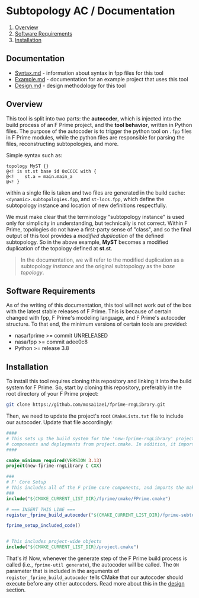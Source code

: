 # Subtopology AC / Documentation

1. [Overview](#overview)
2. [Software Requirements](#software-requirements)
3. [Installation](#installation)

## Documentation

- [Syntax.md](./Syntax.md) - information about syntax in fpp files for this tool
- [Example.md](./Example.md) - documentation for an example project that uses this tool
- [Design.md](./Design.md) - design methodology for this tool

## Overview

This tool is split into two parts: the **autocoder**, which is injected into the build process of an F Prime project, and the **tool behavior**, written in Python files. The purpose of the autocoder is to trigger the python tool on `.fpp` files in F Prime modules, while the python files are responsible for parsing the files, reconstructing subtopologies, and more.

Simple syntax such as:

```
topology MyST {}
@<! is st.st base id 0xCCCC with {
@<!    st.a = main.main_a    
@<! }
```

within a single file is taken and two files are generated in the build cache: `<dynamic>.subtopologies.fpp`, and `st-locs.fpp`, which define the subtopology instance and location of new definitions respectfully.

We must make clear that the terminology "subtopology instance" is used only for simplicity in understanding, but technically is not correct. Within F Prime, topologies do not have a first-party sense of "class", and so the final output of this tool provides a *modified duplication* of the defined subtopology. So in the above example, **MyST** becomes a modified duplication of the topology defined at **st.st**. 

> In the documentation, we will refer to the modified duplication as a subtopology *instance* and the original subtopology as the *base topology*.

## Software Requirements

As of the writing of this documentation, this tool will not work out of the box with the latest stable releases of F Prime. This is because of certain changed with fpp, F Prime's modeling language, and F Prime's autocoder structure. To that end, the minimum versions of certain tools are provided:

- nasa/fprime >= commit UNRELEASED
- nasa/fpp >= commit adee0c8
- Python >= release 3.8

## Installation

To install this tool requires cloning this repository and linking it into the build system for F Prime. So, start by cloning this repository, preferably in the root directory of your F Prime project:

```bash
git clone https://github.com/mosa11aei/fprime-rngLibrary.git
```

Then, we need to update the project's root `CMakeLists.txt` file to include our autocoder. Update that file accordingly:

```cmake
####
# This sets up the build system for the 'new-fprime-rngLibrary' project, including
# components and deployments from project.cmake. In addition, it imports the core F Prime components.
####

cmake_minimum_required(VERSION 3.13)
project(new-fprime-rngLibrary C CXX)

###
# F' Core Setup
# This includes all of the F prime core components, and imports the make-system.
###
include("${CMAKE_CURRENT_LIST_DIR}/fprime/cmake/FPrime.cmake")

# === INSERT THIS LINE ===
register_fprime_build_autocoder("${CMAKE_CURRENT_LIST_DIR}/fprime-subtopology-tool/src/cmake/autocoder/subtopology.cmake" ON) 

fprime_setup_included_code()


# This includes project-wide objects
include("${CMAKE_CURRENT_LIST_DIR}/project.cmake")

```

That's it! Now, whenever the generate step of the F Prime build process is called (i.e., `fprime-util generate`), the autocoder will be called. The `ON` parameter that is included in the arguments of `register_fprime_build_autocoder` tells CMake that our autocoder should execute before any other autocoders. Read more about this in the [design]() section.